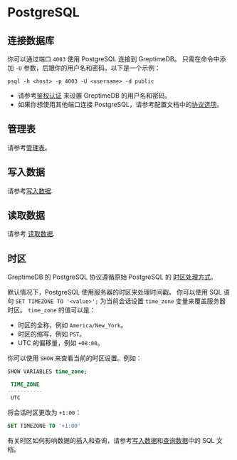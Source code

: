 # PostgreSQL

## 连接数据库

你可以通过端口 `4003` 使用 PostgreSQL 连接到 GreptimeDB。
只需在命令中添加 `-U` 参数，后跟你的用户名和密码。以下是一个示例：

```shell
psql -h <host> -p 4003 -U <username> -d public
```

- 请参考[鉴权认证](/user-guide/deployments/authentication.md) 来设置 GreptimeDB 的用户名和密码。
- 如果你想使用其他端口连接 PostgreSQL，请参考配置文档中的[协议选项](/user-guide/deployments/configuration.md#协议选项)。

## 管理表

请参考[管理表](/user-guide/table-management.md)。

## 写入数据

请参考[写入数据](/user-guide/ingest-data/for-iot/sql.md).

## 读取数据

请参考 [读取数据](../query-data/sql.md).

## 时区

GreptimeDB 的 PostgreSQL 协议遵循原始 PostgreSQL 的 [时区处理方式](https://www.postgresql.org/docs/current/datatype-datetime.html#DATATYPE-TIMEZONES)。

默认情况下，PostgreSQL 使用服务器的时区来处理时间戳。
你可以使用 SQL 语句 `SET TIMEZONE TO '<value>';` 为当前会话设置 `time_zone` 变量来覆盖服务器时区。
`time_zone` 的值可以是：

- 时区的全称，例如 `America/New_York`。
- 时区的缩写，例如 `PST`。
- UTC 的偏移量，例如 `+08:00`。

你可以使用 `SHOW` 来查看当前的时区设置。例如：

```sql
SHOW VARIABLES time_zone;
```

```sql
 TIME_ZONE 
-----------
 UTC
```

将会话时区更改为 `+1:00`：

```SQL
SET TIMEZONE TO '+1:00'
```

有关时区如何影响数据的插入和查询，请参考[写入数据](/user-guide/ingest-data/for-iot/sql.md#时区)和[查询数据](/user-guide/query-data/sql.md#时区)中的 SQL 文档。
